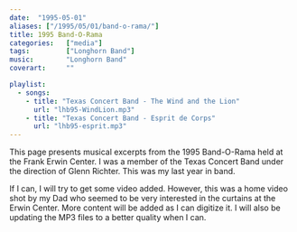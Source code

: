 ```yaml
---
date:  "1995-05-01"
aliases: ["/1995/05/01/band-o-rama/"]
title: 1995 Band-O-Rama
categories:   ["media"]
tags:         ["Longhorn Band"]
music:        "Longhorn Band"
coverart:     ""

playlist:
  - songs:
    - title: "Texas Concert Band - The Wind and the Lion"
      url: "lhb95-WindLion.mp3"
    - title: "Texas Concert Band - Esprit de Corps"
      url: "lhb95-esprit.mp3"
---
```

This page presents musical excerpts from the 1995 Band-O-Rama held at the Frank Erwin Center.  I was a member of the Texas Concert Band under the direction of Glenn Richter.  This was my last year in band.

If I can, I will try to get some video added.  However, this was a home video shot by my Dad who seemed to be very interested in the curtains at the Erwin Center.  More content will be added as I can digitize it.  I will also be updating the MP3 files to a better quality when I can.
